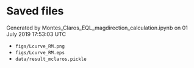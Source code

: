 # Saved files 


Generated by Montes_Claros_EQL_magdirection_calculation.ipynb on 01 July 2019 17:53:03 UTC

*  `figs/Lcurve_RM.png` 
*  `figs/Lcurve_RM.eps` 
*  `data/result_mclaros.pickle` 
